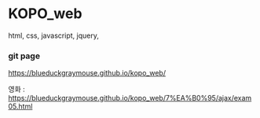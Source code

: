 # KOPO_web
html, css, javascript, jquery, 

### git page
  https://blueduckgraymouse.github.io/kopo_web/
  
  영화 : https://blueduckgraymouse.github.io/kopo_web/7%EA%B0%95/ajax/exam05.html

